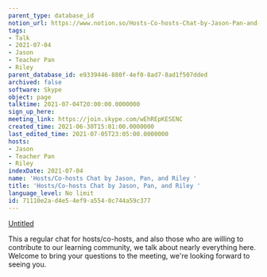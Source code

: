 ```yaml
---
parent_type: database_id
notion_url: https://www.notion.so/Hosts-Co-hosts-Chat-by-Jason-Pan-and-Riley-71110e2ad4e54ef9a5540c744a59c377
tags:
- Talk
- 2021-07-04
- Jason
- Teacher Pan
- Riley
parent_database_id: e9339446-880f-4ef0-8ad7-8ad1f507dded
archived: false
software: Skype
object: page
talktime: 2021-07-04T20:00:00.0000000
sign_up_here: 
meeting_link: https://join.skype.com/wEhREpKESENC
created_time: 2021-06-30T15:01:00.0000000
last_edited_time: 2021-07-05T23:05:00.0000000
hosts:
- Jason
- Teacher Pan
- Riley
indexDate: 2021-07-04
name: 'Hosts/Co-hosts Chat by Jason, Pan, and Riley '
title: 'Hosts/Co-hosts Chat by Jason, Pan, and Riley '
language_level: No limit
id: 71110e2a-d4e5-4ef9-a554-0c744a59c377
---
```




[Untitled](https://www.notion.so/d637a27eb33f44cbb92a56c3359cc567)   

This a regular chat for hosts/co-hosts, and also those who are willing to contribute to our learning community, we talk about nearly everything here. Welcome to bring your questions to the meeting, we're looking forward to seeing you.


